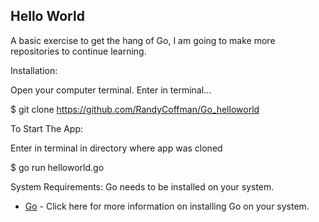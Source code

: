 ## Hello World
A basic exercise to get the hang of Go, I am going to make more repositories to continue learning.

Installation:

Open your computer terminal. Enter in terminal...

$ git clone https://github.com/RandyCoffman/Go_helloworld

To Start The App:

Enter in terminal in directory where app was cloned

$ go run helloworld.go

System Requirements:
Go needs to be installed on your system.

* [Go](https://golang.org/dl/) - Click here for more information on installing Go on your system.
